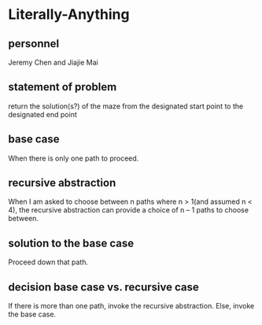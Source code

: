 # Literally-Anything

## personnel
Jeremy Chen and Jiajie Mai

## statement of problem

return the solution(s?) of the maze from the designated start point to the designated end point

## base case

When there is only one path to proceed.

## recursive abstraction

When I am asked to choose between n paths where n > 1(and assumed n < 4), the recursive abstraction can provide a
choice of n – 1 paths to choose between.

## solution to the base case

Proceed down that path.

## decision base case vs. recursive case

If there is more than one path, invoke the recursive
abstraction.
Else, invoke the base case.
